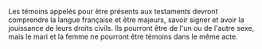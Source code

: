   
 Les témoins appelés pour être présents aux testaments devront comprendre la langue française et être majeurs, savoir signer et avoir la jouissance de leurs droits civils. Ils pourront être de l'un ou de l'autre sexe, mais le mari et la femme ne pourront être témoins dans le même acte.  

  
